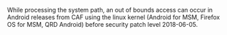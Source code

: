 While processing the system path, an out of bounds access can occur in Android releases from CAF using the linux kernel (Android for MSM, Firefox OS for MSM, QRD Android) before security patch level 2018-06-05.